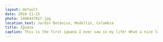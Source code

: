```yaml
---
layout: default
date: 2016-11-15
photo: 1480447017.jpg
location_text: Jardín Botánico, Medellin, Colombia
title: Iguana
caption: This is the first iguana I ever saw in my life! What a nice lazy little dragon haha!
---
```

